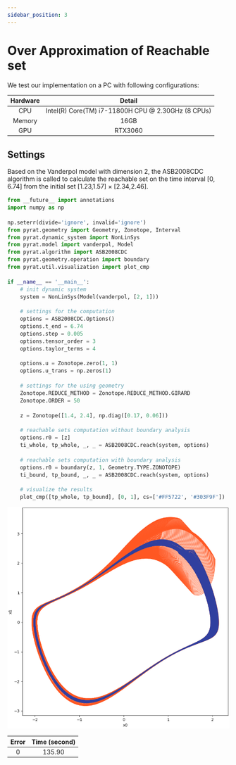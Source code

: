 ```yaml
---
sidebar_position: 3
---
```


# Over Approximation of Reachable set

We test our implementation on a PC with following configurations:

| Hardware |                       Detail                       | 
|:--------:|:--------------------------------------------------:|
|   CPU    | Intel(R) Core(TM) i7-11800H CPU @ 2.30GHz (8 CPUs) |
|  Memory  |                        16GB                        |
|   GPU    |                      RTX3060                       |

## Settings

Based on the Vanderpol model with dimension 2, the ASB2008CDC algorithm is called to calculate the reachable set on the
time interval [0, 6.74] from the initial set [1.23,1.57] × [2.34,2.46].

```python
from __future__ import annotations
import numpy as np

np.seterr(divide='ignore', invalid='ignore')
from pyrat.geometry import Geometry, Zonotope, Interval
from pyrat.dynamic_system import NonLinSys
from pyrat.model import vanderpol, Model
from pyrat.algorithm import ASB2008CDC
from pyrat.geometry.operation import boundary
from pyrat.util.visualization import plot_cmp

if __name__ == '__main__':
    # init dynamic system
    system = NonLinSys(Model(vanderpol, [2, 1]))

    # settings for the computation
    options = ASB2008CDC.Options()
    options.t_end = 6.74
    options.step = 0.005
    options.tensor_order = 3
    options.taylor_terms = 4

    options.u = Zonotope.zero(1, 1)
    options.u_trans = np.zeros(1)

    # settings for the using geometry
    Zonotope.REDUCE_METHOD = Zonotope.REDUCE_METHOD.GIRARD
    Zonotope.ORDER = 50

    z = Zonotope([1.4, 2.4], np.diag([0.17, 0.06]))

    # reachable sets computation without boundary analysis
    options.r0 = [z]
    ti_whole, tp_whole, _, _ = ASB2008CDC.reach(system, options)

    # reachable sets computation with boundary analysis
    options.r0 = boundary(z, 1, Geometry.TYPE.ZONOTOPE)
    ti_bound, tp_bound, _, _ = ASB2008CDC.reach(system, options)

    # visualize the results
    plot_cmp([tp_whole, tp_bound], [0, 1], cs=['#FF5722', '#303F9F'])
```

![](imgs/over.png)

| Error | Time (second) | 
|:-----:|:-------------:|
|   0   |    135.90     |